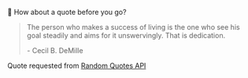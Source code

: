 📣 How about a quote before you go?

> The person who makes a success of living is the one who see his goal steadily and aims for it unswervingly. That is dedication.
>
> <p>- Cecil B. DeMille</p>

Quote requested from [Random Quotes API](https://github.com/lukePeavey/quotable)
